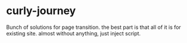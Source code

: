 # curly-journey
Bunch of solutions for page transition. the best part is that all of it is for existing site. almost without anything, just inject script.

